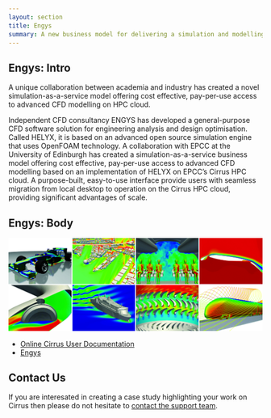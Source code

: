 ```yaml
---
layout: section
title: Engys
summary: A new business model for delivering a simulation and modelling service on HPC cloud 
---
```


## Engys: Intro

A unique collaboration between academia and industry has created a novel simulation-as-a-service model 
offering cost effective, pay-per-use access to advanced CFD modelling on HPC cloud.    
 
Independent CFD consultancy ENGYS has developed a general-purpose CFD software solution for engineering analysis 
and design optimisation. Called HELYX, it is based on an advanced open source simulation engine that uses OpenFOAM 
technology. A collaboration with EPCC at the University of Edinburgh has created a simulation-as-a-service business 
model offering cost effective, pay-per-use access to advanced CFD modelling based on an implementation of HELYX on EPCC’s 
Cirrus HPC cloud. A purpose-built, easy-to-use interface provide users with seamless migration from local desktop to 
operation on the Cirrus HPC cloud, providing significant advantages of scale.  


## Engys: Body 

![Engys Applications](ENGYS_app_panel.jpg)

* [Online Cirrus User Documentation](http://cirrus.readthedocs.io)
* [Engys](engys.md)

## Contact Us

If you are interesated in creating a case study highlighting your work on Cirrus then please do not hesitate to
[contact the support team](../support/).
